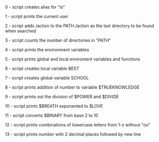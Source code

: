 
0 - script creates alias for "ls"

1 - script prints the current user

2 - script adds /action to the PATH./action as the last directory to be found when searched

3 - script counts the number of directories in "PATH"

4 - script prints the environment variables

5 - script prints global and local enviroment variables and functions

6 - script creates local variable BEST

7 - script creates global variable SCHOOL

8 - script prints addition of number to variable $TRUEKNOWLEDGE

9 - script prints out the division of $POWER and $DIVIDE

10 - script prints $BREATH exponented to $LOVE

11 - script converts $BINARY from base 2 to 10

12 - script prints combinations of lowercase letters from 1-z without "oo"

13 - script prints number with 2 decimal places followed by new line

